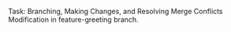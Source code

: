 Task: Branching, Making Changes, and Resolving Merge Conflicts
Modification in feature-greeting branch.
